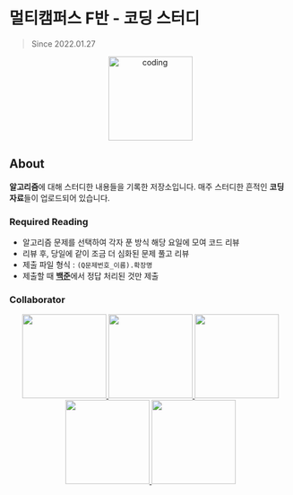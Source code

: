 # 멀티캠퍼스 F반 - 코딩 스터디

> Since 2022.01.27

<p align="center">
  <img src="https://user-images.githubusercontent.com/22045163/111120575-d9370f00-85ae-11eb-8fa3-54f47ed3caa3.png" alt="coding" width="150px" />
</p>



## About
**알고리즘**에 대해 스터디한 내용들을 기록한 저장소입니다. 매주 스터디한 흔적인 **코딩 자료**들이 업로드되어 있습니다.

### Required Reading
- 알고리즘 문제를 선택하여 각자 푼 방식 해당 요일에 모여 코드 리뷰
- 리뷰 후, 당일에 같이 조금 더 심화된 문제 풀고 리뷰
- 제출 파일 형식 : `(Q문제번호_이름).확장명`
- 제출할 때 [**백준**](https://www.acmicpc.net/)에서 정답 처리된 것만 제출

### Collaborator

<p align="center">
	<a href="https://github.com/bohongu">
	  <img src="https://github.com/bohongu.png" width="150">
	</a>
	<a href="https://github.com/tkdalsgks">
	  <img src="https://github.com/tkdalsgks.png" width="150">
	</a>
	<a href="https://github.com/yuuulya">
	  <img src="https://github.com/yuuulya.png" width="150">
	</a>
	<a href="https://github.com/jihye-12">
	  <img src="https://github.com/jihye-12.png" width="150">
	</a>
	<a href="https://github.com/martin1341">
	  <img src="https://github.com/martin1341.png" width="150">
	</a>
</p>

